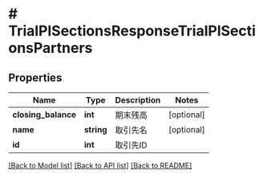 # # TrialPlSectionsResponseTrialPlSectionsPartners

## Properties

Name | Type | Description | Notes
------------ | ------------- | ------------- | -------------
**closing_balance** | **int** | 期末残高 | [optional] 
**name** | **string** | 取引先名 | [optional] 
**id** | **int** | 取引先ID | 

[[Back to Model list]](../../README.md#documentation-for-models) [[Back to API list]](../../README.md#documentation-for-api-endpoints) [[Back to README]](../../README.md)


